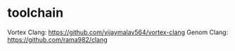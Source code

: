 # toolchain

Vortex Clang: https://github.com/vijaymalav564/vortex-clang
Genom Clang: https://github.com/rama982/clang